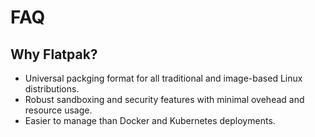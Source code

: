# FAQ

## Why Flatpak?

- Universal packging format for all traditional and image-based Linux distributions.
- Robust sandboxing and security features with minimal ovehead and resource usage.
- Easier to manage than Docker and Kubernetes deployments.
